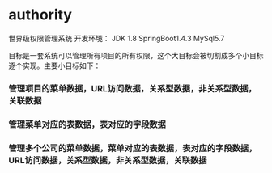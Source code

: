 # authority
世界级权限管理系统
开发环境：
JDK 1.8
SpringBoot1.4.3
MySql5.7

目标是一套系统可以管理所有项目的所有权限，这个大目标会被切割成多个小目标逐个实现。主要小目标如下：
### 管理项目的菜单数据，URL访问数据，关系型数据，非关系型数据，关联数据

### 管理菜单对应的表数据，表对应的字段数据

### 管理多个公司的菜单数据，菜单对应的表数据，表对应的字段数据，URL访问数据，关系型数据，非关系型数据，关联数据

